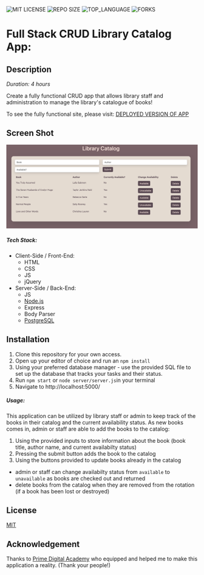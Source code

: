 ![MIT LICENSE](https://img.shields.io/github/license/scottbromander/the_marketplace.svg?style=flat-square)
![REPO SIZE](https://img.shields.io/github/repo-size/scottbromander/the_marketplace.svg?style=flat-square)
![TOP_LANGUAGE](https://img.shields.io/github/languages/top/scottbromander/the_marketplace.svg?style=flat-square)
![FORKS](https://img.shields.io/github/forks/scottbromander/the_marketplace.svg?style=social)

# Full Stack CRUD Library Catalog App:


## Description

_Duration: 4 hours_

Create a fully functional CRUD app that allows library staff and administration to manage the library's catalogue of books!

To see the fully functional site, please visit: [DEPLOYED VERSION OF APP](www.heroku.com)

## Screen Shot

![](catalog.png)


##### Tech Stack:

* Client-Side / Front-End:
  * HTML
  * CSS
  * JS
  * jQuery
* Server-Side / Back-End:
  * JS
  * [Node.js](https://nodejs.org/en/)
  * Express
  * Body Parser
  * [PostgreSQL](https://www.postgresql.org/download/)


## Installation

1. Clone this repository for your own access.
2. Open up your editor of choice and run an `npm install`
3. Using your preferred database manager - use the provided SQL file to set up the database that tracks your tasks and their status. 
4. Run `npm start` or `node server/server.js`in your terminal
5. Navigate to http://localhost:5000/


##### Usage:

This application can be utilized by library staff or admin to keep track of the books in their catalog and the current availability status. As new books comes in, admin or staff are able to add the books to the catalog: 

1. Using the provided inputs to store information about the book (book title, author name, and current availabilty status)
2. Pressing the submit button adds the book to the catalog
3. Using the buttons provided to update books already in the catalog 
  - admin or staff can change availabilty status from `available` to `unavailable` as books are checked out and returned
  - delete books from the catalog when they are removed from the rotation (if a book has been lost or destroyed)


## License
[MIT](https://choosealicense.com/licenses/mit/)


## Acknowledgement
Thanks to [Prime Digital Academy](www.primeacademy.io) who equipped and helped me to make this application a reality. (Thank your people!)
